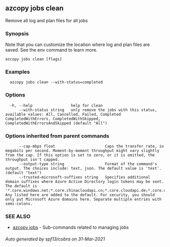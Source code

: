 ## azcopy jobs clean

Remove all log and plan files for all jobs

### Synopsis


Note that you can customize the location where log and plan files are saved. See the env command to learn more.

```
azcopy jobs clean [flags]
```

### Examples

```
  azcopy jobs clean --with-status=completed
```

### Options

```
  -h, --help                 help for clean
      --with-status string   only remove the jobs with this status, available values: All, Cancelled, Failed, Completed CompletedWithErrors, CompletedWithSkipped, CompletedWithErrorsAndSkipped (default "All")
```

### Options inherited from parent commands

```
      --cap-mbps float                      Caps the transfer rate, in megabits per second. Moment-by-moment throughput might vary slightly from the cap. If this option is set to zero, or it is omitted, the throughput isn't capped.
      --output-type string                  Format of the command's output. The choices include: text, json. The default value is 'text'. (default "text")
      --trusted-microsoft-suffixes string   Specifies additional domain suffixes where Azure Active Directory login tokens may be sent.  The default is '*.core.windows.net;*.core.chinacloudapi.cn;*.core.cloudapi.de;*.core.usgovcloudapi.net'. Any listed here are added to the default. For security, you should only put Microsoft Azure domains here. Separate multiple entries with semi-colons.
```

### SEE ALSO

* [azcopy jobs](azcopy_jobs.md)	 - Sub-commands related to managing jobs

###### Auto generated by spf13/cobra on 31-Mar-2021

